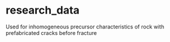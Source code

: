 # research_data
Used for inhomogeneous precursor characteristics of rock with prefabricated cracks before fracture
